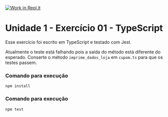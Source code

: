 [![Work in Repl.it](https://classroom.github.com/assets/work-in-replit-14baed9a392b3a25080506f3b7b6d57f295ec2978f6f33ec97e36a161684cbe9.svg)](https://classroom.github.com/online_ide?assignment_repo_id=3162116&assignment_repo_type=AssignmentRepo)
# Unidade 1 - Exercício 01 - TypeScript
Esse exercício foi escrito em TypeScript e testado com Jest.

Atualmente o teste está falhando pois a saída do método está diferente do esperado.
Conserte o método `imprime_dados_loja` em `cupom.ts` para que os testes passem.

### Comando para execução
`npm install`

### Comando para execução
`npm test`
